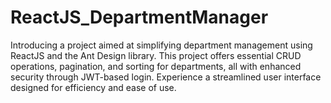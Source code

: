 # ReactJS_DepartmentManager
Introducing a project aimed at simplifying department management using ReactJS and the Ant Design library. This project offers essential CRUD operations, pagination, and sorting for departments, all with enhanced security through JWT-based login. Experience a streamlined user interface designed for efficiency and ease of use.
